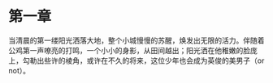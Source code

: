 # 第一章
当清晨的第一缕阳光洒落大地，整个小城慢慢的苏醒，焕发出无限的活力。伴随着公鸡第一声嘹亮的打鸣，一个小小的身影，从田间越出；阳光洒在他稚嫩的脸庞上，勾勒出些许的棱角，或许在不久的将来，这位少年也会成为英俊的美男子（or not）。

